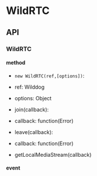 # WildRTC


## API

### WildRTC

#### method

* `new WildRTC(ref,[options])`:

*  ref: Wilddog
*  options: Object

* join(callback):

*  callback: function(Error)

* leave(callback):

*  callback: function(Error)

* getLocalMediaStream(callback)


#### event

